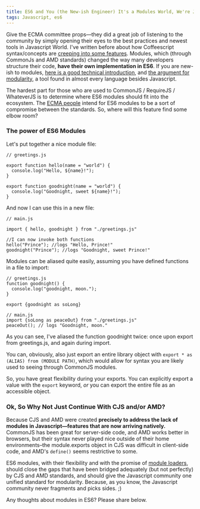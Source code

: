 ```yaml
---
title: ES6 and You (the New-ish Engineer) It's a Modules World, We're Just Living In It
tags: Javascript, es6
---
```


Give the ECMA committee props—they did a great job of listening to the community by simply opening their eyes to the best practices and newest tools in Javascript World. I've written before about how Coffeescript syntax/concepts are [creeping into some features](http://blog.chrisclayman.com/es6-and-you-the-new-ish-engineer-rest-and-default-parameters/). Modules, which (through CommonJs and AMD standards) changed the way many developers structure their code, **have their own implementation in ES6**. If you are new-ish to modules, [here is a good technical introduction](http://addyosmani.com/writing-modular-js/), and [the argument for modularity](http://eloquentjavascript.net/1st_edition/chapter9.html), a tool found in almost every language besides Javascript.

The hardest part for those who are used to CommonJS / RequireJS / WhateverJS is to determine where ES6 modules should fit into the ecosystem. The [ECMA people](http://www.ecma-international.org/memento/TC39.htm) intend for ES6 modules to be a sort of compromise between the standards. So, where will this feature find some elbow room?

### The power of ES6 Modules

Let's put together a nice module file:

```
// greetings.js

export function hello(name = "world") {
  console.log("Hello, ${name}!");
}

export function goodnight(name = "world") {
  console.log("Goodnight, sweet ${name}!");
}

```

And now I can use this in a new file:

```
// main.js

import { hello, goodnight } from "./greetings.js"

//I can now invoke both functions
hello("Prince"); //logs "Hello, Prince!"
goodnight("Prince"); //logs "Goodnight, sweet Prince!"

```

Modules can be aliased quite easily, assuming you have defined functions in a file to import:

```
// greetings.js
function goodnight() {
  console.log("goodnight, moon.");
}

export {goodnight as soLong}

// main.js
import {soLong as peaceOut} from "./greetings.js"
peaceOut(); // logs "Goodnight, moon."
```

As you can see, I've aliased the function goodnight twice: once upon export from greetings.js, and again during import.

You can, obviously, also just export an entire library object with `export * as (ALIAS) from (MODULE PATH)`, which would allow for syntax you are likely used to seeing through CommonJS modules.

So, you have great flexibility during your exports. You can explicitly export a value with the `export` keyword, *or* you can export the entire file as an accessible object.



### Ok, So Why Not Just Continue With CJS and/or AMD?

Because CJS and AMD were created **precisely to address the lack of modules in Javascript—features that are now arriving natively.** CommonJS has been great for server-side code, and AMD works better in browsers, but their syntax never played nice outside of their home environments–the module.exports object in CJS was difficult in client-side code, and AMD's `define()` seems restrictive to some.

ES6 modules, with their flexibility and with the promise of [module loaders](https://people.mozilla.org/~jorendorff/js-loaders/Loader.html), should close the gaps that have been bridged adequately (but not perfectly) by CJS and AMD standards, and should give the Javascript community one unified standard for modularity. Because, as you know, the Javascript community never fragments and picks sides. ;)

Any thoughts about modules in ES6? Please share below.
